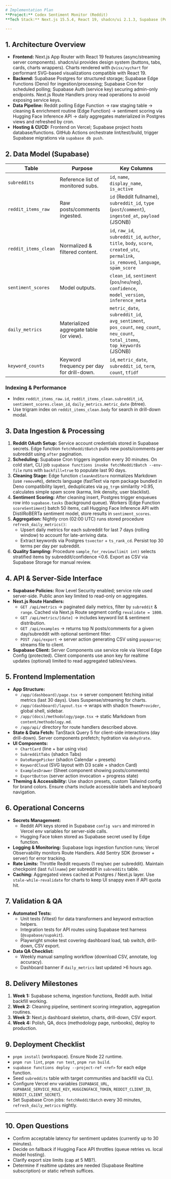 ```yaml
---
# Implementation Plan
**Project:** Codex Sentiment Monitor (Reddit)  
**Tech Stack:** Next.js 15.5.4, React 19, shadcn/ui 2.1.3, Supabase (Postgres + Edge Functions + Storage), Vercel deploy target.

---
```


## 1. Architecture Overview
- **Frontend:** Next.js App Router with React 19 features (async/streaming server components). shadcn/ui provides design system (buttons, tabs, cards, charts wrappers). Charts rendered with `@visx/xychart` for performant SVG-based visualizations compatible with React 19.
- **Backend:** Supabase Postgres for structured storage; Supabase Edge Functions (Deno) for ingestion/processing; Supabase Cron for scheduled polling; Supabase Auth (service key) securing admin-only endpoints. Next.js Route Handlers proxy read operations to avoid exposing service keys.
- **Data Pipeline:** Reddit polling Edge Function → raw staging table → cleaning & enrichment routine (Edge Function) → sentiment scoring via Hugging Face Inference API → daily aggregates materialized in Postgres views and refreshed by cron.
- **Hosting & CI/CD:** Frontend on Vercel; Supabase project hosts database/functions. GitHub Actions orchestrate lint/test/build, trigger Supabase migrations via `supabase db push`.

## 2. Data Model (Supabase)
| Table | Purpose | Key Columns |
| --- | --- | --- |
| `subreddits` | Reference list of monitored subs. | `id`, `name`, `display_name`, `is_active` |
| `reddit_items_raw` | Raw posts/comments ingested. | `id` (Reddit fullname), `subreddit_id`, `type` (`post`/`comment`), `ingested_at`, `payload` (JSONB) |
| `reddit_items_clean` | Normalized & filtered content. | `id`, `raw_id`, `subreddit_id`, `author`, `title`, `body`, `score`, `created_utc`, `permalink`, `is_removed`, `language`, `spam_score` |
| `sentiment_scores` | Model outputs. | `clean_id`, `sentiment` (`pos`/`neu`/`neg`), `confidence`, `model_version`, `inference_meta` |
| `daily_metrics` | Materialized aggregate table (or view). | `metric_date`, `subreddit_id`, `avg_sentiment`, `pos_count`, `neg_count`, `neu_count`, `total_items`, `top_keywords` (JSONB) |
| `keyword_counts` | Keyword frequency per day for drill-down. | `id`, `metric_date`, `subreddit_id`, `term`, `count`, `tfidf` |

### Indexing & Performance
- Index `reddit_items_raw.id`, `reddit_items_clean.subreddit_id`, `sentiment_scores.clean_id`, `daily_metrics.metric_date` (btree).
- Use trigram index on `reddit_items_clean.body` for search in drill-down modal.

## 3. Data Ingestion & Processing
1. **Reddit OAuth Setup:** Service account credentials stored in Supabase secrets. Edge function `fetchRedditBatch` pulls new posts/comments per subreddit using `after` pagination.
2. **Scheduling:** Supabase Cron triggers ingestion every 30 minutes. On cold start, CLI job `supabase functions invoke fetchRedditBatch --env-file` runs with `backfill=true` to populate last 90 days.
3. **Cleaning Stage:** Edge function `cleanAndStore` normalizes Markdown (use `removeMd`), detects language (fastText via npm package bundled in Deno compatibility layer), deduplicates via `pg_trgm` similarity >0.95, calculates simple spam score (karma, link density, user blacklist).
4. **Sentiment Scoring:** After cleaning insert, Postgres trigger enqueues row into `supabase.tasks` (background queue). Workers (Edge Function `scoreSentiment`) batch 50 items, call Hugging Face Inference API with DistilRoBERTa sentiment model, store results in `sentiment_scores`.
5. **Aggregation:** Nightly cron (02:00 UTC) runs stored procedure `refresh_daily_metrics()`:
   - Upsert daily metrics for each subreddit for last 7 days (rolling window) to account for late-arriving data.
   - Extract keywords via Postgres `tsvector` + `ts_rank_cd`. Persist top 30 terms per day per subreddit.
6. **Quality Sampling:** Procedure `sample_for_review(limit int)` selects stratified items by subreddit/confidence <0.6. Export as CSV via Supabase Storage for manual review.

## 4. API & Server-Side Interface
- **Supabase Policies:** Row Level Security enabled; service role used server-side. Public anon key limited to read-only on aggregates.
- **Next.js Route Handlers:**
  - `GET /api/metrics` → paginated daily metrics, filter by `subreddit` & `range`. Cached via Next.js Route segment config `revalidate = 1800`.
  - `GET /api/metrics/[date]` → includes keyword list & sentiment distribution.
  - `GET /api/examples` → returns top N posts/comments for a given day/subreddit with optional sentiment filter.
  - `POST /api/export` → server action generating CSV using `papaparse`; streams file to client.
- **Supabase Client:** Server Components use service role via Vercel Edge Config (protected). Client components use anon key for realtime updates (optional) limited to read aggregated tables/views.

## 5. Frontend Implementation
- **App Structure:**
  - `/app/(dashboard)/page.tsx` → server component fetching initial metrics (last 30 days). Uses Suspense/streaming for charts.
  - `/app/(dashboard)/layout.tsx` → wraps with shadcn `ThemeProvider`, global shell, sidebar.
  - `/app/(docs)/methodology/page.tsx` → static Markdown from `content/methodology.md`.
  - `/app/api/` directory for route handlers described above.
- **State & Data Fetch:** TanStack Query 5 for client-side interactions (day drill-down). Server components prefetch; hydration via `dehydrate`.
- **UI Components:**
  - `ChartCard` (line + bar using visx)
  - `SubredditTabs` (shadcn Tabs)
  - `DateRangePicker` (shadcn Calendar + presets)
  - `KeywordCloud` (SVG layout with D3 scale + shadcn Card)
  - `ExamplesDrawer` (Sheet component showing posts/comments)
  - `ExportButton` (server action invocation + progress state)
- **Theming & Accessibility:** Use shadcn presets, custom Tailwind config for brand colors. Ensure charts include accessible labels and keyboard navigation.

## 6. Operational Concerns
- **Secrets Management:**
  - Reddit API keys stored in Supabase `config vars` and mirrored in Vercel env variables for server-side calls.
  - Hugging Face token stored as Supabase secret used by Edge function.
- **Logging & Monitoring:** Supabase logs ingestion function runs; Vercel Observability monitors Route Handlers. Add Sentry SDK (browser + server) for error tracking.
- **Rate Limits:** Throttle Reddit requests (1 req/sec per subreddit). Maintain checkpoint (last `fullname`) per subreddit in `subreddits` table.
- **Caching:** Aggregated views cached at Postgres / Next.js layer. Use `stale-while-revalidate` for charts to keep UI snappy even if API quota hit.

## 7. Validation & QA
- **Automated Tests:**
  - Unit tests (Vitest) for data transformers and keyword extraction helpers.
  - Integration tests for API routes using Supabase test harness (`@supabase/supakit`).
  - Playwright smoke test covering dashboard load, tab switch, drill-down, CSV export.
- **Data QA Checklist:**
  - Weekly manual sampling workflow (download CSV, annotate, log accuracy).
  - Dashboard banner if `daily_metrics` last updated >6 hours ago.

## 8. Delivery Milestones
1. **Week 1:** Supabase schema, ingestion functions, Reddit auth. Initial backfill working.
2. **Week 2:** Cleaning pipeline, sentiment scoring integration, aggregation routines.
3. **Week 3:** Next.js dashboard skeleton, charts, drill-down, CSV export.
4. **Week 4:** Polish, QA, docs (methodology page, runbooks), deploy to production.

## 9. Deployment Checklist
- `pnpm install` (workspace). Ensure Node 22 runtime.
- `pnpm run lint`, `pnpm run test`, `pnpm run build`.
- `supabase functions deploy --project-ref <ref>` for each edge function.
- Seed `subreddits` table with target communities and backfill via CLI.
- Configure Vercel env variables (`SUPABASE_URL`, `SUPABASE_SERVICE_ROLE_KEY`, `HUGGINGFACE_TOKEN`, `REDDIT_CLIENT_ID`, `REDDIT_CLIENT_SECRET`).
- Set Supabase Cron jobs: `fetchRedditBatch` every 30 minutes, `refresh_daily_metrics` nightly.

---

## 10. Open Questions
- Confirm acceptable latency for sentiment updates (currently up to 30 minutes).
- Decide on fallback if Hugging Face API throttles (queue retries vs. local model hosting).
- Clarify export size limits (cap at 5 MB?).
- Determine if realtime updates are needed (Supabase Realtime subscription) or static refresh suffices.
